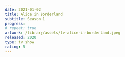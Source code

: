 ```yaml
---
date: 2021-01-02
title: Alice in Borderland
subtitle: Season 1
progress:
# repeat: true
artwork: /library/assets/tv-alice-in-borderland.jpeg
released: 2020
type: tv show
rating: 5
---
```

